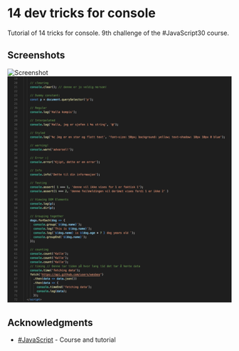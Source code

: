 # 14 dev tricks for console

Tutorial of 14 tricks for console. 
9th challenge of the #JavaScript30 course.

## Screenshots
![Screenshot](https://github.com/kmthorsnes/9-fourteen-must-know-tricksblob/master/screenshots/gif1.gif?raw=true "Optional title")
![Screenshot](https://github.com/kmthorsnes/9-fourteen-must-know-tricks/blob/master/screenshots/bilde1.png?raw=true "Optional title")

## Acknowledgments

* [#JavaScript](https://javascript30.com/) - Course and tutorial